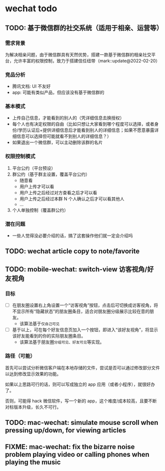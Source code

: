 # wechat todo

## TODO: 基于微信群的社交系统（适用于相亲、运营等）

### 需求背景

为解决相亲问题，由于微信群具有天然优势，搭建一款基于微信群的相亲社交平台，允许丰富的权限控制，致力于搭建信任纽带（mark::update@2022-02-20）

### 竞品分析

- 腾讯文档: UI 不友好
- app: 可能有类似产品，但应该没有基于微信群的

### 基本模式

- 上传自己信息，才能看到的别人的（凭详细信息去换授权）
- 每个人也有决定权限的自由（比如只想让大家看到哪个程度可以选择，或者身份/学历认证后+提供详细信息后才能看到别人的详细信息；如果不愿意暴露详细信息可以选择但可能就看不到别人的详细信息？）
- 如果退出一个微信群，可以主动删除该群的名片

### 权限控制模式

1. 平台公约（平台预设）
2. 群公约（基于群主设置，覆盖平台公约）
   - 随意看
   - 用户上传才可以看
   - 用户上传之后经过对方查看之后才可以看
   - 用户上传之后经过本群 N 个人确认之后才可以看其他人
   - ...
3. 个人单独控制（覆盖群公约）

### 潜在问题

- 一些人觉得没必要介绍的话，搞了这套操作他们就一定会介绍吗

## TODO: wechat article copy to note/favorite

## TODO: mobile-wechat: switch-view 访客视角/好友视角

### 目标

- [ ] 在朋友圈设置右上角设置一个“访客视角”按钮，点击后可切换成访客视角，将不显示所有“隐藏状态”的朋友圈条目，适合对朋友圈分级展示比较在意的朋友。
  - 该算法基于`仅自己可见`
- [ ] 基于以上，可在每个好友信息页加入一个按钮，即进入“该好友视角”，将显示该好友能看到的你的实际朋友圈条目。
  - 该算法基于朋友圈`分组可见、好友可见`等实现。

### 路径（可能）

首先可以尝试分析微信客户端在本地存储的文件，尝试是否可以通过修改部分文件以达到修改显示效果的功能。

如果以上思路可行的话，则可以写成独立的 app 应用（或者小程序），就很好办了。

否则，可能得 hack 微信软件，写一个新的 app，这个难度/成本较高，且要不断对标版本升级，长久不可行。

## TODO: mac-wechat: simulate mouse scroll when pressing up/down, for viewing articles

## FIXME: mac-wechat: fix the bizarre noise problem playing video or calling phones when playing the music
